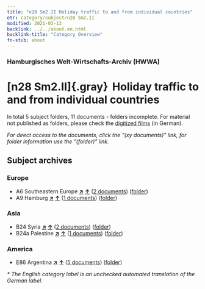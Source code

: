 ```yaml
---
title: "n28 Sm2.II Holiday traffic to and from individual countries"
etr: category/subject/n28 Sm2.II
modified: 2021-03-13
backlink: ../../about.en.html
backlink-title: "Category Overview"
fn-stub: about
---
```


### Hamburgisches Welt-Wirtschafts-Archiv (HWWA)
# [n28 Sm2.II]{.gray}&#8201; Holiday traffic to and from individual countries&#160; 





In total 5 subject folders, 11 documents - folders incomplete.
For material not published as folders, please check the [digitized films](/film/h1_sh) (in German).

_For direct access to the documents, click the "(xy documents)" link, for folder information use the "(folder)" link._

## Subject archives



### Europe

- A6 Southeastern Europe [**&nearr;**](../../../geo/i/140900/about.en.html "Southeastern Europe (all folders)") [**&uarr;**](../../../geo/about.en.html#A6 "Country category system") (<a href="https://pm20.zbw.eu/dfgview/sh/140900,145512" title="about: Southeastern Europe : Holiday traffic to and from individual countries" target="_blank">2 documents</a>) ([folder](http://purl.org/pressemappe20/folder/sh/140900,145512))
- A9 Hamburg [**&nearr;**](../../../geo/i/140905/about.en.html "Hamburg (all folders)") [**&uarr;**](../../../geo/about.en.html#A9 "Country category system") (<a href="https://pm20.zbw.eu/dfgview/sh/140905,145512" title="about: Hamburg : Holiday traffic to and from individual countries" target="_blank">1 documents</a>) ([folder](http://purl.org/pressemappe20/folder/sh/140905,145512))

### Asia

- B24 Syria [**&nearr;**](../../../geo/i/141114/about.en.html "Syria (all folders)") [**&uarr;**](../../../geo/about.en.html#B24 "Country category system") (<a href="https://pm20.zbw.eu/dfgview/sh/141114,145512" title="about: Syria : Holiday traffic to and from individual countries" target="_blank">2 documents</a>) ([folder](http://purl.org/pressemappe20/folder/sh/141114,145512))
- B24a Palestine [**&nearr;**](../../../geo/i/141115/about.en.html "Palestine (all folders)") [**&uarr;**](../../../geo/about.en.html#B24a "Country category system") (<a href="https://pm20.zbw.eu/dfgview/sh/141115,145512" title="about: Palestine : Holiday traffic to and from individual countries" target="_blank">1 documents</a>) ([folder](http://purl.org/pressemappe20/folder/sh/141115,145512))

### America

- E86 Argentina [**&nearr;**](../../../geo/i/141692/about.en.html "Argentina (all folders)") [**&uarr;**](../../../geo/about.en.html#E86 "Country category system") (<a href="https://pm20.zbw.eu/dfgview/sh/141692,145512" title="about: Argentina : Holiday traffic to and from individual countries" target="_blank">5 documents</a>) ([folder](http://purl.org/pressemappe20/folder/sh/141692,145512))


_* The English category label is an unchecked automated translation of the German label._

